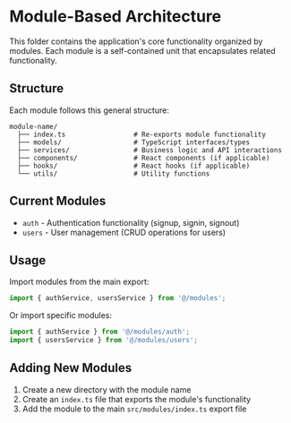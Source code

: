 # Module-Based Architecture

This folder contains the application's core functionality organized by modules. Each module is a self-contained unit that encapsulates related functionality.

## Structure

Each module follows this general structure:

```
module-name/
  ├── index.ts                 # Re-exports module functionality
  ├── models/                  # TypeScript interfaces/types
  ├── services/                # Business logic and API interactions
  ├── components/              # React components (if applicable)
  ├── hooks/                   # React hooks (if applicable)
  └── utils/                   # Utility functions
```

## Current Modules

- `auth` - Authentication functionality (signup, signin, signout)
- `users` - User management (CRUD operations for users)

## Usage

Import modules from the main export:

```typescript
import { authService, usersService } from '@/modules';
```

Or import specific modules:

```typescript
import { authService } from '@/modules/auth';
import { usersService } from '@/modules/users';
```

## Adding New Modules

1. Create a new directory with the module name
2. Create an `index.ts` file that exports the module's functionality
3. Add the module to the main `src/modules/index.ts` export file 